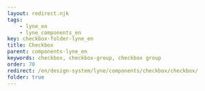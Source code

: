 ```yaml
---
layout: redirect.njk
tags: 
    - lyne_en
    - lyne_components_en
key: checkbox-folder-lyne_en
title: Checkbox
parent: components-lyne_en
keywords: checkbox, checkbox-group, checkbox group
order: 70
redirect: /en/design-system/lyne/components/checkbox/checkbox/
folder: true
---
```

